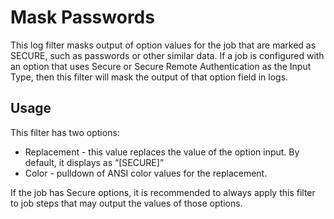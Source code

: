 # Mask Passwords

This log filter masks output of option values for the job that are marked as SECURE, such as passwords or other similar data. If a job is configured with an option that uses Secure or Secure Remote Authentication as the Input Type, then this filter will mask the output of that option field in logs.

## Usage

This filter has two options:

  - Replacement - this value replaces the value of the option input. By default, it displays as “[SECURE]”
  - Color - pulldown of ANSI color values for the replacement.

If the job has Secure options, it is recommended to always apply this filter to job steps that may output the values of those options.
